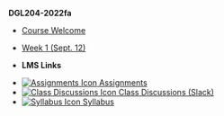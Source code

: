 **DGL204-2022fa**

- [Course Welcome](dgl204-2022fa/course-welcome)
- [Week 1 (Sept. 12)](dgl204-2022fa/week-01)

- **LMS Links**
<!-- - [![Calendar Icon](https://icongr.am/fontawesome/calendar.svg?size=16&color=808080) Calendar]() -->
- [![Assignments Icon](https://icongr.am/fontawesome/pencil.svg?size=16&color=808080) Assignments](https://mycourses.nic.bc.ca/d2l/lms/dropbox/admin/folders_manage.d2l?ou=11972)
- [![Class Discussions Icon](https://icongr.am/fontawesome/comments-o.svg?size=16&color=808080) Class Discussions (Slack)](https://digitaldesign-f2i3028.slack.com/archives/C041CD9MG3H)
- [![Syllabus Icon](https://icongr.am/fontawesome/list.svg?size=16&color=808080) Syllabus](https://mycourses.nic.bc.ca/d2l/le/lessons/11972/topics/361422)
